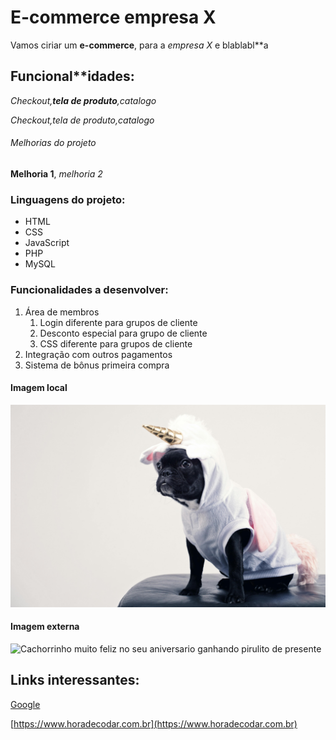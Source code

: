 # E-commerce empresa X

Vamos ciriar um **e-commerce**, para a *empresa X* e blablabl**a

## Funcional**idades:

_Checkout,**tela de produto**,catalogo_

*Checkout,tela de produto,catalogo*

###### Melhorias do projeto

__Melhoria 1__, _melhoria 2_ 

### Linguagens do projeto:

* HTML
* CSS
* JavaScript
* PHP
* MySQL


### Funcionalidades a desenvolver:

1. Área de membros
    1. Login diferente para grupos de cliente
    2. Desconto especial para grupo de cliente
    3. CSS diferente para grupos de cliente
2. Integração com outros pagamentos
3. Sistema de bônus primeira compra

#### Imagem local
![cachorrinho vestido de unicórnio](img/cachorrinho-unicornio.jpg)

#### Imagem externa

![Cachorrinho muito feliz no seu aniversario ganhando pirulito de presente](https://images.pexels.com/photos/4588047/pexels-photo-4588047.jpeg?auto=compress&cs=tinysrgb&w=1260&h=750&dpr=1)

## Links interessantes:
[Google](https://www.google.com)

[https://www.horadecodar.com.br](https://www.horadecodar.com.br)